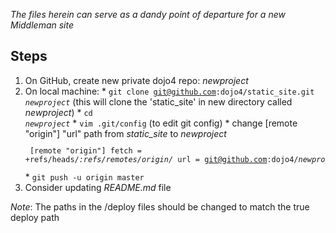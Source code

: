 _The files herein can serve as a dandy point of departure for a new Middleman site_

## Steps

  1. On GitHub, create new private dojo4 repo: _newproject_
  2. On local machine:
    * <code>git clone git@github.com:dojo4/static_site.git _newproject_</code> (this will clone the 'static_site' in new directory called _newproject_)
    * <code>cd _newproject_</code>
    * <code>vim .git/config</code> (to edit git config)
    * change [remote "origin"] "url" path from <i>static_site</i> to <i>newproject</i>
      <code><pre>
        [remote "origin"] 
          fetch = +refs/heads/*:refs/remotes/origin/*
          url = git@github.com:dojo4/<i>newproject</i>.git
      </pre></code>
    * <code>git push -u origin master</code>
  6. Consider updating _README.md_ file

_Note_: The paths in the /deploy files should be changed to match the true deploy path